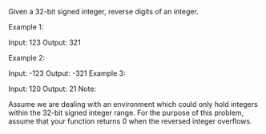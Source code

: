 Given a 32-bit signed integer, reverse digits of an integer.

Example 1:

Input: 123
Output:  321

Example 2:

Input: -123
Output: -321
Example 3:

Input: 120
Output: 21
Note:

Assume we are dealing with an environment which could only hold integers within the 32-bit signed integer range. For the purpose of this problem, assume that your function returns 0 when the reversed integer overflows.